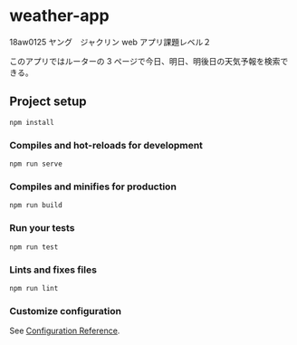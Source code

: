 # weather-app

18aw0125 ヤング　ジャクリン
web アプリ課題レベル２

このアプリではルーターの 3 ページで今日、明日、明後日の天気予報を検索できる。

## Project setup

```
npm install
```

### Compiles and hot-reloads for development

```
npm run serve
```

### Compiles and minifies for production

```
npm run build
```

### Run your tests

```
npm run test
```

### Lints and fixes files

```
npm run lint
```

### Customize configuration

See [Configuration Reference](https://cli.vuejs.org/config/).
